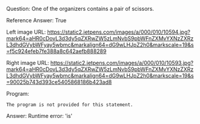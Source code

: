 Question: One of the organizers contains a pair of scissors.

Reference Answer: True

Left image URL: https://static2.jetpens.com/images/a/000/010/10594.jpg?mark64=aHR0cDovL3d3dy5qZXRwZW5zLmNvbS9pbWFnZXMvYXNzZXRzL3dhdGVybWFyay5wbmc&markalign64=dG9wLHJpZ2h0&markscale=19&s=f5c924efeb7fe388a8c642aefb888289

Right image URL: https://static2.jetpens.com/images/a/000/010/10593.jpg?mark64=aHR0cDovL3d3dy5qZXRwZW5zLmNvbS9pbWFnZXMvYXNzZXRzL3dhdGVybWFyay5wbmc&markalign64=dG9wLHJpZ2h0&markscale=19&s=90025b743d393ce5405868186b423ad8

Program:

```
The program is not provided for this statement.
```
Answer: Runtime error: 'is'

